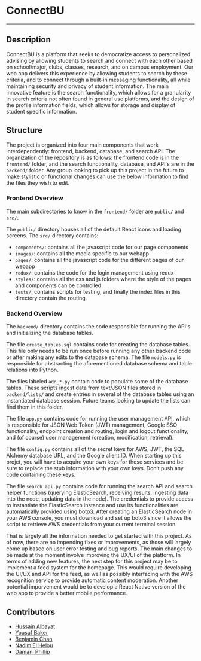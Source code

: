 # ConnectBU
---

## Description

ConnectBU is a platform that seeks to democratize access to personalized advising by allowing students to search and connect with each other based on school/major, clubs, classes, research, and on campus employment. Our web app delivers this experience by allowing students to search by these criteria, and to connect through a built-in messaging functionality, all while maintaining security and privacy of student information. The main innovative feature is the search functionality, which allows for a granularity in search criteria not often found in general use platforms, and the design of the profile information fields, which allows for storage and display of student specific information.

## Structure
The project is organized into four main components that work interdependently: frontend, backend, database, and search API. The organization of the repository is as follows: the frontend code is in the `frontend/` folder, and the search functionality, database, and API's are in the `backend/` folder. Any group looking to pick up this project in the future to make stylistic or functional changes can use the below information to find the files they wish to edit.

### Frontend Overview
The main subdirectories to know in the `frontend/` folder are `public/` and `src/`. 

The `public/` directory houses all of the default React icons and loading screens.
The `src/` directory contains:
  - `components/`: contains all the javascript code for our page components
  - `images/`: contains all the media specific to our webapp
  - `pages/`: contains all the javascript code for the different pages of our webapp
  - `redux/`: contains the code for the login management using redux
  - `styles/`: contains all the css and js folders where the style of the pages and components can be controlled
  - `tests/`: contains scripts for testing, and finally the index files in this directory contain the routing.

### Backend Overview
The `backend/` directory contains the code responsible for running the API's and initializing the database tables.

The file `create_tables.sql` contains code for creating the database tables. This file only needs to be run once before running any other backend code or after making any edits to the database schema. The file `models.py` is responsible for abstracting the aforementioned database schema and table relations into Python.

The files labeled `add_*.py` contain code to populate some of the database tables. These scripts ingest data from text/JSON files stored in `backend/lists/` and create entries in several of the database tables using an instantiated database session. Future teams looking to update the lists can find them in this folder.

The file `app.py` contains code for running the user management API, which is responsible for JSON Web Token (JWT) management, Google SSO functionality, endpoint creation and routing, login and logout functionality, and (of course) user management (creation, modification, retrieval).

The file `config.py` contains all of the secret keys for AWS, JWT, the SQL Alchemy database URL, and the Google client ID. When starting up this projct, you will have to acquire your own keys for these services and be sure to replace the stub information with your own keys. Don’t push any code containing these keys.

The file `search_api.py` contains code for running the search API and search helper functions (querying ElasticSearch, receiving results, ingesting data into the node, updating data in the node). The credentials to provide access to instantiate the ElasticSearch instance and use its functionalities are automatically provided using boto3. After creating an ElasticSearch node in your AWS console, you must download and set up boto3 since it allows the script to retrieve AWS credentials from your current terminal session.

That is largely all the information needed to get started with this project. As of now, there are no impending fixes or improvements, as those will largely come up based on user error testing and bug reports. The main changes to be made at the moment involve improving the UX/UI of the platform. In terms of adding new features, the next step for this project may be to implement a feed system for the homepage. This would require developing the UI/UX and API for the feed, as well as possibly interfacing with the AWS recognition service to provide automatic content moderation. Another potential imporvement would be to develop a React Native version of the web app to provide a better mobile performance.

## Contributors
- [Hussain Albayat](https://github.com/hussainb2030)
- [Yousuf Baker](https://github.com/ybaker661)
- [Benjamin Chan](https://github.com/bchan)
- [Nadim El Helou](https://github.com/nadimelhelou)
- [Damani Phillip](https://github.com/d-philip)
